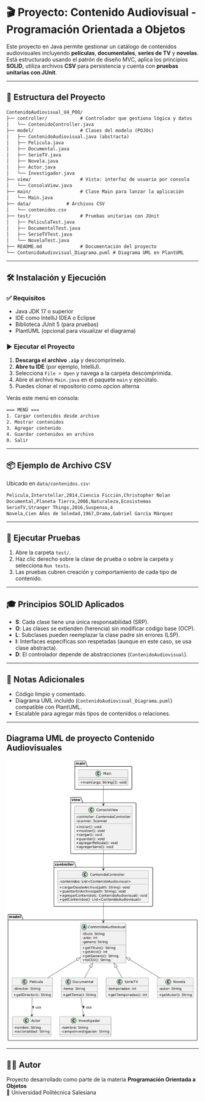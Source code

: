 # 🎬 Proyecto: Contenido Audiovisual - Programación Orientada a Objetos

Este proyecto en Java permite gestionar un catálogo de contenidos audiovisuales incluyendo **películas**, **documentales**, **series de TV** y **novelas**. Está estructurado usando el patrón de diseño MVC, aplica los principios **SOLID**, utiliza archivos **CSV** para persistencia y cuenta con **pruebas unitarias con JUnit**.

---

## 📁 Estructura del Proyecto

```
ContenidoAudiovisual_U4_POO/
├── controller/            # Controlador que gestiona lógica y datos
│   └── ContenidoController.java
├── model/                 # Clases del modelo (POJOs)
│   ├── ContenidoAudiovisual.java (abstracta)
│   ├── Pelicula.java
│   ├── Documental.java
│   ├── SerieTV.java
│   ├── Novela.java
│   ├── Actor.java
│   └── Investigador.java
├── view/                  # Vista: interfaz de usuario por consola
│   └── ConsolaView.java
├── main/                  # Clase Main para lanzar la aplicación
│   └── Main.java
├── data/             # Archivos CSV
│   └── contenidos.csv
├── test/                  # Pruebas unitarias con JUnit
│   ├── PeliculaTest.java
│   ├── DocumentalTest.java
│   ├── SerieTVTest.java
│   └── NovelaTest.java
├── README.md              # Documentación del proyecto
└── ContenidoAudiovisual_Diagrama.puml # Diagrama UML en PlantUML
```

---

## 🛠️ Instalación y Ejecución

### ✅ Requisitos

- Java JDK 17 o superior
- IDE como IntelliJ IDEA o Eclipse
- Biblioteca JUnit 5 (para pruebas)
- PlantUML (opcional para visualizar el diagrama)

### ▶️ Ejecutar el Proyecto

1. **Descarga el archivo `.zip`** y descomprímelo.
2. **Abre tu IDE** (por ejemplo, IntelliJ).
3. Selecciona `File > Open` y navega a la carpeta descomprimida.
4. Abre el archivo `Main.java` en el paquete `main` y ejecútalo.
5. Puedes clonar el repositorio como opcion alterna 

Verás este menú en consola:

```
=== MENÚ ===
1. Cargar contenidos desde archivo
2. Mostrar contenidos
3. Agregar contenido
4. Guardar contenidos en archivo
0. Salir
```

---

## 📦 Ejemplo de Archivo CSV

Ubicado en `data/contenidos.csv`:

```csv
Pelicula,Interstellar,2014,Ciencia Ficción,Christopher Nolan
Documental,Planeta Tierra,2006,Naturaleza,Ecosistemas
SerieTV,Stranger Things,2016,Suspenso,4
Novela,Cien Años de Soledad,1967,Drama,Gabriel García Márquez
```

---

## 🧪 Ejecutar Pruebas

1. Abre la carpeta `test/`.
2. Haz clic derecho sobre la clase de prueba o sobre la carpeta y selecciona `Run tests`.
3. Las pruebas cubren creación y comportamiento de cada tipo de contenido.

---

## 🎓 Principios SOLID Aplicados

- **S**: Cada clase tiene una única responsabilidad (SRP).
- **O**: Las clases se extienden (herencia) sin modificar código base (OCP).
- **L**: Subclases pueden reemplazar la clase padre sin errores (LSP).
- **I**: Interfaces específicas son respetadas (aunque en este caso, se usa clase abstracta).
- **D**: El controlador depende de abstracciones (`ContenidoAudiovisual`).

---

## 📌 Notas Adicionales

- Código limpio y comentado.
- Diagrama UML incluido (`ContenidoAudiovisual_Diagrama.puml`) compatible con PlantUML.
- Escalable para agregar más tipos de contenidos o relaciones.

---

## Diagrama UML de proyecto Contenido Audiovisuales
![Diagrama realizado con PlantUML](https://github.com/jerrybenjawong/Proyecto_U4_POO_Contenidos/blob/b4f5e492defa49f51ee10861ffb0e231d0f53a0c/Diagrama%20UML%20ContenidosAudiovisuales_U4_POO.png)

---

## 👨‍💻 Autor

Proyecto desarrollado como parte de la materia **Programación Orientada a Objetos**  
📍 Universidad Politécnica Salesiana

